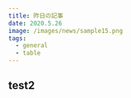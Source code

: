 ```yaml
---
title: 昨日の記事
date: 2020.5.26
image: /images/news/sample15.png
tags: 
  - general
  - table
---
```


## test2